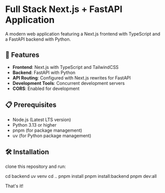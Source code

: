 # Full Stack Next.js + FastAPI Application

A modern web application featuring a Next.js frontend with TypeScript and a FastAPI backend with Python.

## 🚀 Features

- **Frontend**: Next.js with TypeScript and TailwindCSS
- **Backend**: FastAPI with Python
- **API Routing**: Configured with Next.js rewrites for FastAPI
- **Development Tools**: Concurrent development servers
- **CORS**: Enabled for development

## 📋 Prerequisites

- Node.js (Latest LTS version)
- Python 3.13 or higher
- pnpm (for package management)
- uv (for Python package management)

## 🛠️ Installation
clone this repository and run:

cd backend
uv venv
cd ..
pnpm install
pnpm install:backend
pnpm dev:all

That's it! 
